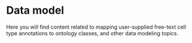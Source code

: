 # Data model
Here you will find content related to mapping user-supplied free-text cell type annotations to ontology classes, and other data modeling topics.
